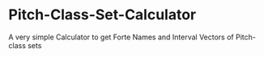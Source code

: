 # Pitch-Class-Set-Calculator
A very simple Calculator to get Forte Names and Interval Vectors of Pitch-class sets 
